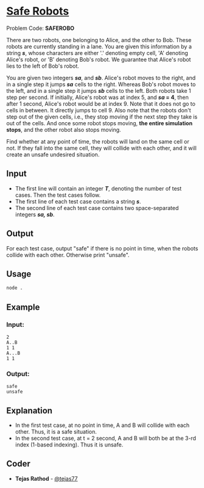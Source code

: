 
# [Safe Robots](https://www.codechef.com/problems/SAFEROBO)
Problem Code: **SAFEROBO**

There are two robots, one belonging to Alice, and the other to Bob. These robots are currently standing in a lane. You are given this information by a string **_s_**, whose characters are either '.' denoting empty cell, 'A' denoting Alice's robot, or 'B' denoting Bob's robot. We guarantee that Alice's robot lies to the left of Bob's robot.

You are given two integers **_sa_**, and **_sb_**. Alice's robot moves to the right, and in a single step it jumps **_sa_** cells to the right. Whereas Bob's robot moves to the left, and in a single step it jumps **_sb_** cells to the left. Both robots take 1 step per second. If initially, Alice's robot was at index 5, and **_sa_ = 4**, then after 1 second, Alice's robot would be at index 9. Note that it does not go to cells in between. It directly jumps to cell 9. Also note that the robots don't step out of the given cells, i.e., they stop moving if the next step they take is out of the cells. And once some robot stops moving, **the entire simulation stops**, and the other robot also stops moving.

Find whether at any point of time, the robots will land on the same cell or not. If they fall into the same cell, they will collide with each other, and it will create an unsafe undesired situation.

## Input

- The first line will contain an integer **_T_**, denoting the number of test cases. Then the test cases follow.
- The first line of each test case contains a string **_s_**.
- The second line of each test case contains two space-separated integers **_sa, sb_**.

## Output

For each test case, output "safe" if there is no point in time, when the robots collide with each other. Otherwise print "unsafe".

## Usage
```sh
node .
```
## Example
### Input:
```
2
A..B
1 1
A...B
1 1
```
### Output:
```
safe
unsafe
```
## Explanation

- In the first test case, at no point in time, A and B will collide with each other. Thus, it is a safe situation.
- In the second test case, at t = 2 second, A and B will both be at the 3-rd index (1-based indexing). Thus it is unsafe.

## Coder

* **Tejas Rathod** - [@tejas77](https://github.com/tejas77)
